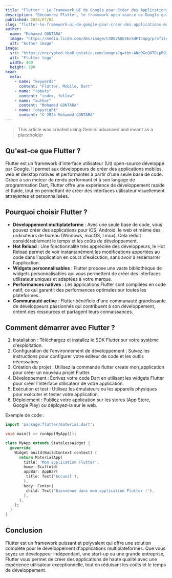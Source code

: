 ```yaml
---
title: "Flutter : Le Framework UI de Google pour Créer des Applications Multiplateformes Époustouflantes"
description: "Découvrez Flutter, le framework open-source de Google qui révolutionne le développement d'applications mobiles, web et desktop avec une seule base de code."
published: 2024/07/02
slug: "flutter-le-framework-ui-de-google-pour-creer-des-applications-multiplateformes-epoustouflantes"
auther:
  name: "Mohamed GONTARA"
  image: "https://media.licdn.com/dms/image/C4D03AQESEnkdPICnpg/profile-displayphoto-shrink_200_200/0/1609265435712?e=1725494400&v=beta&t=Dy4SOwF2HQSe9h9fW5YayhnXbi9QISqc9nw8fFSHeoI"
  alt: "Auther image"
image:
  src: "https://encrypted-tbn0.gstatic.com/images?q=tbn:ANd9GcQOTGLpRQIfbiwGixMl9BWIePzWJN4yPc6kQA&s"
  alt: "Flutter logo"
  width: 400
  height: 300
head:
  meta:
    - name: "keywords"
      content: "Flutter, Mobile, Dart"
    - name: "robots"
      content: "index, follow"
    - name: "author"
      content: "Mohamed GONTARA"
    - name: "copyright"
      content: "© 2024 Mohamed GONTARA"
---
```


> This article was created using Gemini advanced and meant as a placeholder

## Qu'est-ce que Flutter ?

Flutter est un framework d'interface utilisateur (UI) open-source développé par Google. Il permet aux développeurs de créer des applications mobiles, web et desktop natives et performantes à partir d'une seule base de code. Grâce à son moteur de rendu performant et à son langage de programmation Dart, Flutter offre une expérience de développement rapide et fluide, tout en permettant de créer des interfaces utilisateur visuellement attrayantes et personnalisées.

## Pourquoi choisir Flutter ?

- **Développement multiplateforme** : Avec une seule base de code, vous pouvez créer des applications pour iOS, Android, le web et même des ordinateurs de bureau (Windows, macOS, Linux). Cela réduit considérablement le temps et les coûts de développement.
- **Hot Reload** : Une fonctionnalité très appréciée des développeurs, le Hot Reload permet de voir instantanément les modifications apportées au code dans l'application en cours d'exécution, sans avoir à redémarrer l'application.
- **Widgets personnalisables** : Flutter propose une vaste bibliothèque de widgets personnalisables qui vous permettent de créer des interfaces utilisateur uniques et adaptées à votre marque.
- **Performances natives** : Les applications Flutter sont compilées en code natif, ce qui garantit des performances optimales sur toutes les plateformes.
- **Communauté active** : Flutter bénéficie d'une communauté grandissante de développeurs passionnés qui contribuent à son développement, créent des ressources et partagent leurs connaissances.

## Comment démarrer avec Flutter ?

1. Installation : Téléchargez et installez le SDK Flutter sur votre système d'exploitation.
2. Configuration de l'environnement de développement : Suivez les instructions pour configurer votre éditeur de code et les outils nécessaires.
3. Création du projet : Utilisez la commande flutter create mon_application pour créer un nouveau projet Flutter.
4. Développement : Écrivez votre code Dart en utilisant les widgets Flutter pour créer l'interface utilisateur de votre application.
5. Exécution et test : Utilisez les émulateurs ou les appareils physiques pour exécuter et tester votre application.
6. Déploiement : Publiez votre application sur les stores (App Store, Google Play) ou déployez-la sur le web.

Exemple de code :

```dart
import 'package:flutter/material.dart';

void main() => runApp(MyApp());

class MyApp extends StatelessWidget {
  @override
    Widget build(BuildContext context) {
      return MaterialApp(
        title: 'Mon application Flutter',
        home: Scaffold(
        appBar: AppBar(
         title: Text('Accueil'),
        ),
        body: Center(
         child: Text('Bienvenue dans mon application Flutter !'),
        ),
      ),
    );
  }
}
```

## Conclusion

Flutter est un framework puissant et polyvalent qui offre une solution complète pour le développement d'applications multiplateformes. Que vous soyez un développeur indépendant, une start-up ou une grande entreprise, Flutter vous permet de créer des applications de haute qualité avec une expérience utilisateur exceptionnelle, tout en réduisant les coûts et le temps de développement.
